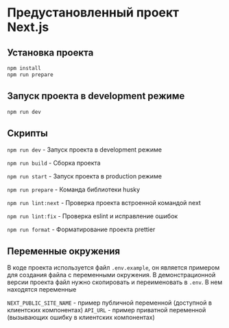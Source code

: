 # Предустановленный проект Next.js

## Установка проекта

```bash
npm install
npm run prepare
```

## Запуск проекта в development режиме

```bash
npm run dev
```

## Скрипты

`npm run dev` - Запуск проекта в development режиме

`npm run build` - Сборка проекта

`npm run start` - Запуск проекта в production режиме

`npm run prepare` - Команда библиотеки husky

`npm run lint:next` - Проверка проекта встроенной командой next

`npm run lint:fix` - Проверка eslint и исправление ошибок

`npm run format` - Форматирование проекта prettier

## Переменные окружения

В коде проекта используется файл `.env.example`, он является примером для создания файла с переменными окружения. В демонстрационной версии проекта файл нужно скопировать и переименовать в `.env`. В нем находятся переменные

`NEXT_PUBLIC_SITE_NAME` - пример публичной переменной (доступной в клиентских компонентах)
`API_URL` - пример приватной переменной (вызывающих ошибку в клиентских компонентах)
